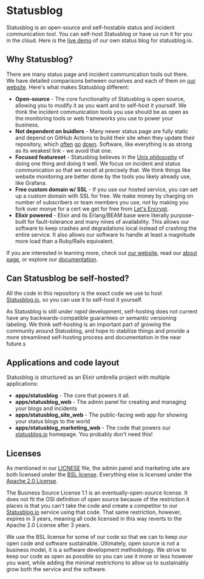 # Statusblog

Statusblog is an open-source and self-hostable status and incident communication tool.
You can self-host Statusblog or have us run it for you in the cloud.
Here is the [live demo](https://meta.statusblog.io) of our own status blog for statusblog.io.

## Why Statusblog?

There are many status page and incident communication tools out there. We have detailed comparisons
between ourselves and each of them on [our website](https://statusblog.io/alternatives/). Here's what
makes Statusblog different:

* **Open-source** - The core functionality of Statusblog is open source, allowing you to modify it as you want and to self-host it yourself. We think the incident communication tools you use should be as open as the monitoring tools or web frameworks you use to power your business.
* **Not dependent on buidlers** - Many newer status page are fully static and depend on GitHub Actions to build their site when they update their repository, which [often](https://www.githubstatus.com/incidents/8gsk0zwxzjg2) [go](https://www.netlifystatus.com/incidents/770bh5wppvt1) [down](https://www.githubstatus.com/incidents/cj7gzzj30411). Software, like everything is as strong as its weakest link - we avoid that one.
* **Focused featureset** - Statusblog believes in the [Unix philosophy](https://en.wikipedia.org/wiki/Unix_philosophy) of doing one thing and doing it well. We focus on incident and status communication so that we excell at precisely that. We think things like website monitoring are better done by the tools you likely already use, like Grafana. 
* **Free custom domain w/ SSL** - If you use our hosted service, you can set up a custom domain with SSL for free. We make money by charging on number of subscribers or team members you use, _not_ by making you fork over monye for a cert we get for free from [Let's Encrypt](https://letsencrypt.org/).
* **Elixir powered** - Elixir and its Erlang/BEAM base were literally purpose-built for fault-tolerance and many nines of availability. This allows our software to keep crashes and degradations local instead of crashing the entire service. It also allows our software to handle at least a magnitude more load than a Ruby/Rails equivalent.

If you are interested in learning more, check out [our website](https://statusblog.io), read our [about page](https://statusblog.io/about), or explore our [documentation](https://docs.statuspage.io).

## Can Statusblog be self-hosted?

All the code in this repository is the exact code we use to host [Statusblog.io](https://statusblog.io), so you can use it to self-host it yourself.

As Statusblog is still under _rapid_ development, self-hosting does not current have any backwards-compatible guarantees or semantic versioning labeling.
We think self-hosting is an important part of growing the community around Statusblog, and hope to stabilize things and provide a more streamlined self-hosting
process and documentation in the near future.s

## Applications and code layout

Statusblog is structured as an Elixir umbrella project with multiple applications:

* **apps/statusblog** - The core that powers it all.
* **apps/statusblog_web** - The admin panel for creating and managing your blogs and incidents
* **apps/statusblog_site_web** - The public-facing web app for showing your status blogs to the world
* **apps/statusblog_marketing_web** - The code that powers our [statusblog.io](https://statusblog.io) homepage. You probably don't need this!

## Licenses

As mentioned in our [LICNESE](LICENSE) file, the admin panel and marketing site are both licensed under the [BSL license](LICENSE_BSL).
Everything else is licensed under the [Apache 2.0 License](LICENSE_APACHE). 

The Business Source License 1.1 is an eventually-open-source license. It does not fit the OSI definition of open source because of the restriction
it places is that you can't take the code and create a competitor to our [Statusblog.io](https://statusblog.io) service using that code. That
same restriction, however, expires in 3 years, meaning all code licensed in this way reverts to the Apache 2.0 License after 3 years.

We use the BSL license for some of our code so that we can to keep our open code and software sustainable. Ultimately, open source is not a business model,
it is a software development methodology. We strive to keep our code as open as possible so you can use it more or less however you want,
while adding the minimal restrictions to allow us to sustainably grow both the service and the software. 
